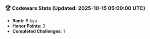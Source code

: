 ### 🏆 Codewars Stats (Updated: 2025-10-15 05:09:00 UTC)

- **Rank:** 8 kyu
- **Honor Points:** 3
- **Completed Challenges:** 1
